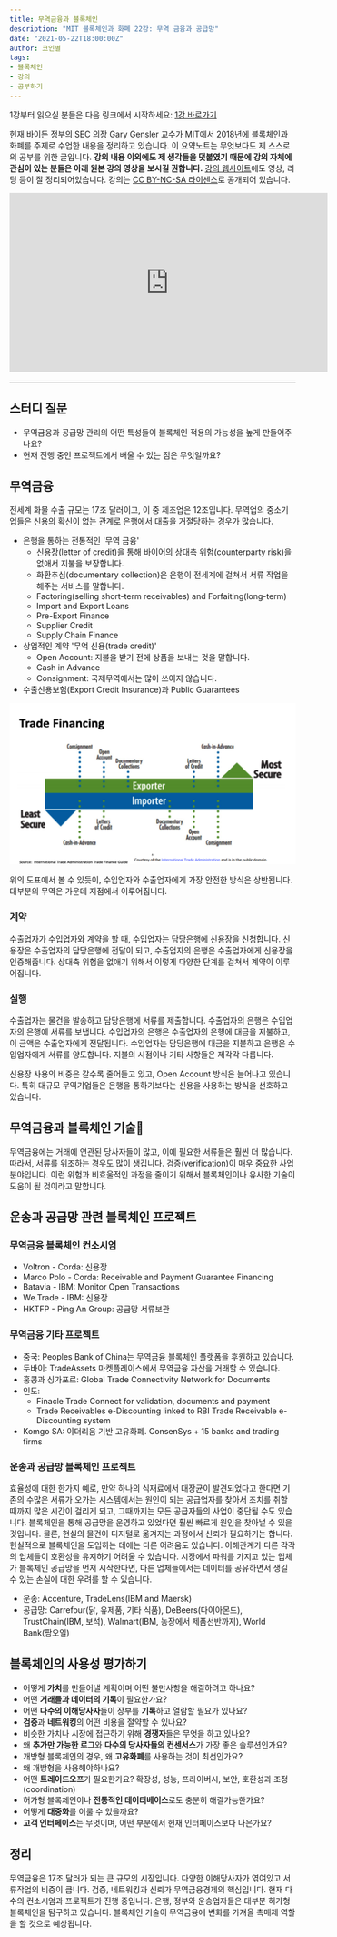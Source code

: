```yaml
---
title: 무역금융과 블록체인
description: "MIT 블록체인과 화폐 22강: 무역 금융과 공급망"
date: "2021-05-22T18:00:00Z"
author: 코인별
tags: 
- 블록체인
- 강의
- 공부하기
---
```


1강부터 읽으실 분들은 다음 링크에서 시작하세요: [1강 바로가기](https://coinmoon.xyz/mit-blockchain-course-1/)

현재 바이든 정부의 SEC 의장 Gary Gensler 교수가 MIT에서 2018년에 블록체인과 화폐를 주제로 수업한 내용을 정리하고 있습니다. 이 요약노트는 무엇보다도 제 스스로의 공부를 위한 글입니다. **강의 내용 이외에도 제 생각들을 덧붙였기 때문에 강의 자체에 관심이 있는 분들은 아래 원본 강의 영상을 보시길 권합니다.** [강의 웹사이트](https://ocw.mit.edu/courses/sloan-school-of-management/15-s12-blockchain-and-money-fall-2018/video-lectures/)에도 영상, 리딩 등이 잘 정리되어있습니다. 강의는 [CC BY-NC-SA 라이센스](https://creativecommons.org/licenses/by-nc-sa/4.0/)로 공개되어 있습니다.

<iframe width="560" height="315" src="https://www.youtube.com/embed/DsSzQfejwMk" title="YouTube video player" frameborder="0" allow="accelerometer; autoplay; clipboard-write; encrypted-media; gyroscope; picture-in-picture" allowfullscreen></iframe>

---

## 스터디 질문
- 무역금융과 공급망 관리의 어떤 특성들이 블록체인 적용의 가능성을 높게 만들어주나요?
- 현재 진행 중인 프로젝트에서 배울 수 있는 점은 무엇일까요?

## 무역금융
전세계 화물 수출 규모는 17조 달러이고, 이 중 제조업은 12조입니다. 무역업의 중소기업들은 신용의 확신이 없는 관계로 은행에서 대출을 거절당하는 경우가 많습니다.

- 은행을 통하는 전통적인 '무역 금융'
  - 신용장(letter of credit)을 통해 바이어의 상대측 위험(counterparty risk)을 없애서 지불을 보장합니다. 
  - 화환추심(documentary collection)은 은행이 전세계에 걸쳐서 서류 작업을 해주는 서비스를 말합니다.
  - Factoring(selling short-term receivables) and Forfaiting(long-term)
  - Import and Export Loans
  - Pre-Export Finance
  - Supplier Credit
  - Supply Chain Finance
- 상업적인 계약 '무억 신용(trade credit)'
  - Open Account: 지불을 받기 전에 상품을 보내는 것을 말합니다.
  - Cash in Advance
  - Consignment: 국제무역에서는 많이 쓰이지 않습니다.
- 수출신용보험(Export Credit Insurance)과 Public Guarantees

![Trade Financing](./trade-financing.png "Trade Financing")

위의 도표에서 볼 수 있듯이, 수입업자와 수출업자에게 가장 안전한 방식은 상반됩니다. 대부분의 무역은 가운데 지점에서 이루어집니다.

### 계약
수출업자가 수입업자와 계약을 할 때, 수입업자는 담당은행에 신용장을 신청합니다. 신용장은 수출업자의 담당은행에 전달이 되고, 수출업자의 은행은 수출업자에게 신용장을 인증해줍니다. 상대측 위험을 없애기 위해서 이렇게 다양한 단계를 걸쳐서 계약이 이루어집니다.

### 실행
수출업자는 물건을 발송하고 담당은행에 서류를 제출합니다. 수출업자의 은행은 수입업자의 은행에 서류를 보냅니다. 수입업자의 은행은 수출업자의 은행에 대금을 지불하고, 이 금액은 수출업자에게 전달됩니다. 수입업자는 담당은행에 대금을 지불하고 은행은 수입업자에게 서류를 양도합니다. 지불의 시점이나 기타 사항들은 제각각 다릅니다.

신용장 사용의 비중은 갈수록 줄어들고 있고, Open Account 방식은 늘어나고 있습니다. 특히 대규모 무역기업들은 은행을 통하기보다는 신용을 사용하는 방식을 선호하고 있습니다.

## 무역금융과 블록체인 기술
무역금융에는 거래에 연관된 당사자들이 많고, 이에 필요한 서류들은 훨씬 더 많습니다. 따라서, 서류를 위조하는 경우도 많이 생깁니다. 검증(verification)이 매우 중요한 사업분야입니다. 이런 위험과 비효울적인 과정을 줄이기 위해서 블록체인이나 유사한 기술이 도움이 될 것이라고 말합니다. 

## 운송과 공급망 관련 블록체인 프로젝트

### 무역금융 블록체인 컨소시엄
- Voltron - Corda: 신용장
- Marco Polo - Corda: Receivable and Payment Guarantee Financing
- Batavia - IBM: Monitor Open Transactions
- We.Trade - IBM: 신용장
- HKTFP - Ping An Group: 공급망 서류보관

### 무역금융 기타 프로젝트
- 중국: Peoples Bank of China는 무역금융 블록체인 플랫폼을 후원하고 있습니다.
- 두바이: TradeAssets 마켓플레이스에서 무역금융 자산을 거래할 수 있습니다.
- 홍콩과 싱가포르: Global Trade Connectivity Network for Documents
- 인도:
  - Finacle Trade Connect for validation, documents and payment
  - Trade Receivables e-Discounting linked to RBI Trade Receivable e-Discounting system
- Komgo SA: 이더리움 기반 고유화폐. ConsenSys + 15 banks and trading firms

### 운송과 공급망 블록체인 프로젝트
효율성에 대한 한가지 예로, 만약 하나의 식재료에서 대장균이 발견되었다고 한다면 기존의 수많은 서류가 오가는 시스템에서는 원인이 되는 공급업자를 찾아서 조치를 취할 때까지 많은 시간이 걸리게 되고, 그때까지는 모든 공급자들의 사업이 중단될 수도 있습니다. 블록체인을 통해 공급망을 운영하고 있었다면 훨씬 빠르게 원인을 찾아낼 수 있을 것입니다. 물론, 현실의 물건이 디지털로 옮겨지는 과정에서 신뢰가 필요하기는 합니다. 현실적으로 블록체인을 도입하는 데에는 다른 어려움도 있습니다. 이해관계가 다른 각각의 업체들이 호환성을 유지하기 어려울 수 있습니다. 시장에서 파워를 가지고 있는 업체가 블록체인 공급망을 먼저 시작한다면, 다른 업체들에서는 데이터를 공유하면서 생길 수 있는 손실에 대한 우려를 할 수 있습니다. 

- 운송: Accenture, TradeLens(IBM and Maersk)
- 공급망: Carrefour(닭, 유제품, 기타 식품), DeBeers(다이아몬드), TrustChain(IBM, 보석), Walmart(IBM, 농장에서 제품선반까지), World Bank(팜오일)

## 블록체인의 사용성 평가하기
- 어떻게 **가치**를 만들어낼 계획이며 어떤 불만사항을 해결하려고 하나요?
- 어떤 **거래들과 데이터의 기록**이 필요한가요?
- 어떤 **다수의 이해당사자**들이 장부를 **기록**하고 열람할 필요가 있나요?
- **검증**과 **네트워킹**의 어떤 비용을 절약할 수 있나요?
- 비슷한 가치나 시장에 접근하기 위해 **경쟁자**들은 무엇을 하고 있나요?
- 왜 **추가만 가능한 로그**와 **다수의 당사자들의 컨센서스**가 가장 좋은 솔루션인가요?
- 개방형 블록체인의 경우, 왜 **고유화폐**를 사용하는 것이 최선인가요?
- 왜 개방형을 사용해야하나요?
- 어떤 **트레이드오프**가 필요한가요? 확장성, 성능, 프라이버시, 보안, 호환성과 조정(coordination)
- 허가형 블록체인이나 **전통적인 데이터베이스**로도 충분히 해결가능한가요?
- 어떻게 **대중화**를 이룰 수 있을까요?
- **고객 인터페이스**는 무엇이며, 어떤 부분에서 현재 인터페이스보다 나은가요?

## 정리
무역금융은 17조 달러가 되는 큰 규모의 시장입니다. 다양한 이해당사자가 엮여있고 서류작업의 비중이 큽니다. 검증, 네트워킹과 신뢰가 무역금융경제의 핵심입니다. 현재 다수의 컨소시엄과 프로젝트가 진행 중입니다. 은행, 정부와 운송업자들은 대부분 허가형 블록체인을 탐구하고 있습니다. 블록체인 기술이 무역금융에 변화를 가져올 촉매제 역할을 할 것으로 예상됩니다.